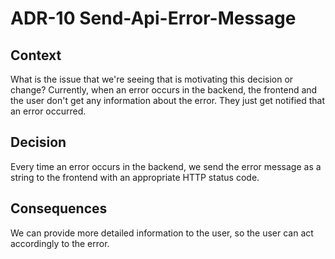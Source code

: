 # ADR-10 Send-Api-Error-Message

## Context

What is the issue that we're seeing that is motivating this decision or change?
Currently, when an error occurs in the backend, the frontend and the user don't get any information about the error.
They just get notified that an error occurred.

## Decision

Every time an error occurs in the backend, we send the error message as a string to the frontend with an appropriate HTTP status code.

## Consequences

We can provide more detailed information to the user, so the user can act accordingly to the error.